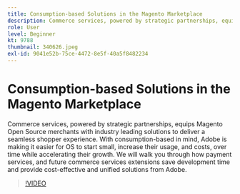 ```yaml
---
title: Consumption-based Solutions in the Magento Marketplace
description: Commerce services, powered by strategic partnerships, equips Magento Open Source merchants with industry leading solutions to deliver a seamless shopper experi… (Descriptions should be between 60 and 160 characters)
role: User
level: Beginner
kt: 9788
thumbnail: 340626.jpeg
exl-id: 9041e52b-75ce-4472-8e5f-40a5f8482234
---
```

# Consumption-based Solutions in the Magento Marketplace

Commerce services, powered by strategic partnerships, equips Magento Open Source merchants with industry leading solutions to deliver a seamless shopper experience. With consumption-based in mind, Adobe is making it easier for OS to start small, increase their usage, and costs, over time while accelerating their growth. We will walk you through how payment services, and future commerce services extensions save development time and provide cost-effective and unified solutions from Adobe.

>[!VIDEO](https://video.tv.adobe.com/v/340626/?quality=12&learn=on)
